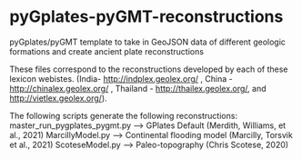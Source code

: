 # pyGplates-pyGMT-reconstructions
pyGplates/pyGMT template to take in GeoJSON data of different geologic formations and create ancient plate reconstructions

These files correspond to the reconstructions developed by each of these lexicon webistes. (India- http://indplex.geolex.org/ , China - http://chinalex.geolex.org/ , Thailand - http://thailex.geolex.org/, and http://vietlex.geolex.org/). 

The following scripts generate the following reconstructions:
master_run_pygplates_pygmt.py --> GPlates Default (Merdith, Williams, et al., 2021)
MarcillyModel.py --> Continental flooding model (Marcilly, Torsvik et al., 2021)
ScoteseModel.py --> Paleo-topography (Chris Scotese, 2020)

